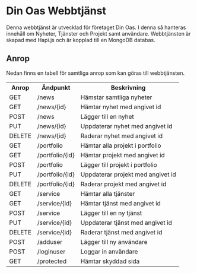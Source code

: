 # Din Oas Webbtjänst

Denna webbtjänst är utvecklad för företaget Din Oas. I denna så hanteras innehåll om Nyheter, Tjänster och Projekt samt användare. Webbtjänsten är skapad med Hapi.js och är kopplad till 
en MongoDB databas. 

## Anrop 
Nedan finns en tabell för samtliga anrop som kan göras till webbtjänsten. 

<table>
  <tr>
    <th>Anrop</th>
    <th>Ändpunkt</th> 
    <th>Beskrivning</th>
  </tr>
  
  <tr>
    <td>GET</td>
    <td>/news</td> 
    <td>Hämstar samtliga nyheter</td>
  </tr>
  <tr>
    <td>GET</td>
    <td>/news/{id}</td> 
    <td>Hämtar nyhet med angivet id</td>
  </tr>
  <tr>
    <td>POST</td>
    <td>/news</td> 
    <td>Lägger till en nyhet</td>
  </tr>
  <tr>
    <td>PUT</td>
    <td>/news/{id}</td> 
    <td>Uppdaterar nyhet med angivet id</td>
  </tr>
  <tr>
    <td>DELETE</td>
    <td>/news/{id}</td> 
    <td>Raderar nyhet med angivet id</td>
  </tr>
  <tr>
    <td>GET</td>
    <td>/portfolio</td> 
    <td>Hämtar alla projekt i portfolio</td
  </tr>
  <tr>
    <td>GET</td>
    <td>/portfolio/{id}</td> 
    <td>Hämtar projekt med angivet id</td>
  </tr>
  <tr>
    <td>POST</td>
    <td>/portfolio</td> 
    <td>Lägger till projekt i portfolio</td>
  </tr>
  <tr>
    <td>PUT</td>
    <td>/portfolio/{id}</td> 
    <td>Uppdaterar projekt med angivet id</td>
  </tr>
  <tr>
    <td>DELETE</td>
    <td>/portfolio/{id}</td> 
    <td>Raderar projekt med angivet id</td>
  </tr>
  <tr>
    <td>GET</td>
    <td>/service</td> 
    <td>Hämtar alla tjänster</td>
  </tr>
  <tr>
    <td>GET</td>
    <td>/service/{id}</td> 
    <td>Hämtar tjänst med angivet id</td>
  </tr>
  <tr>
    <td>POST</td>
    <td>/service</td> 
    <td>Lägger till en ny tjänst</td>
  </tr>
  <tr>
    <td>PUT</td>
    <td>/service/{id}</td> 
    <td>Uppdaterar tjänst med angivet id</td>
  </tr>
  <tr>
    <td>DELETE</td>
    <td>/service/{id}</td> 
    <td>Raderar tjänst med angivet id</td>
  </tr>
  <tr>
    <td>POST</td>
    <td>/adduser</td> 
    <td>Lägger till ny användare</td>
  </tr>
  <tr>
    <td>POST</td>
    <td>/loginuser</td> 
    <td>Loggar in användare</td>
  </tr>
  <tr>
    <td>GET</td>
    <td>/protected</td> 
    <td>Hämtar skyddad sida</td>
  </tr>
</table>
